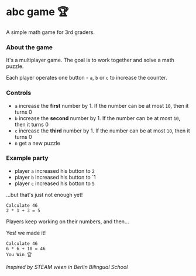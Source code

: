 # abc game 🏆
A simple math game for 3rd graders. 

### About the game

It's a multiplayer game. The goal is to work together and solve a math puzzle. 

Each player operates one button - `a`, `b` or `c` to increase the counter. 

### Controls

- `a` increase the __first__ number by 1. If the number can be at most `10`, then it turns 0
- `b` increase the __second__ number by 1. If the number can be at most `10`, then it turns 0
- `c` increase the __third__ number by 1. If the number can be at most `10`, then it turns 0
- `n` get a new puzzle

### Example party

- player `a` increased his button to `2`
- player `b` increased his button to `1 
- player `c` increased his botton to `5` 

...but that's just not enough yet!
```
Calculate 46
2 * 1 + 3 = 5
```
Players keep working on their numbers, and then...

Yes! we made it!
```
Calculate 46
6 * 6 + 10 = 46
You Win 🏆
```


_Inspired by STEAM ween in Berlin Bilingual School_

